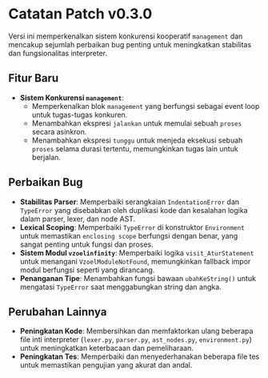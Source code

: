 # Catatan Patch v0.3.0

Versi ini memperkenalkan sistem konkurensi kooperatif `management` dan mencakup sejumlah perbaikan bug penting untuk meningkatkan stabilitas dan fungsionalitas interpreter.

## Fitur Baru
*   **Sistem Konkurensi `management`**:
    *   Memperkenalkan blok `management` yang berfungsi sebagai event loop untuk tugas-tugas konkuren.
    *   Menambahkan ekspresi `jalankan` untuk memulai sebuah `proses` secara asinkron.
    *   Menambahkan ekspresi `tunggu` untuk menjeda eksekusi sebuah `proses` selama durasi tertentu, memungkinkan tugas lain untuk berjalan.

## Perbaikan Bug
*   **Stabilitas Parser**: Memperbaiki serangkaian `IndentationError` dan `TypeError` yang disebabkan oleh duplikasi kode dan kesalahan logika dalam parser, lexer, dan node AST.
*   **Lexical Scoping**: Memperbaiki `TypeError` di konstruktor `Environment` untuk memastikan `enclosing scope` berfungsi dengan benar, yang sangat penting untuk fungsi dan proses.
*   **Sistem Modul `vzoelinfinity`**: Memperbaiki logika `visit_AturStatement` untuk menangani `VzoelModuleNotFound`, memungkinkan fallback impor modul berfungsi seperti yang dirancang.
*   **Penanganan Tipe**: Menambahkan fungsi bawaan `ubahKeString()` untuk mengatasi `TypeError` saat menggabungkan string dan angka.

## Perubahan Lainnya
*   **Peningkatan Kode**: Membersihkan dan memfaktorkan ulang beberapa file inti interpreter (`lexer.py`, `parser.py`, `ast_nodes.py`, `environment.py`) untuk meningkatkan keterbacaan dan pemeliharaan.
*   **Peningkatan Tes**: Memperbaiki dan menyederhanakan beberapa file tes untuk memastikan pengujian yang akurat dan andal.
